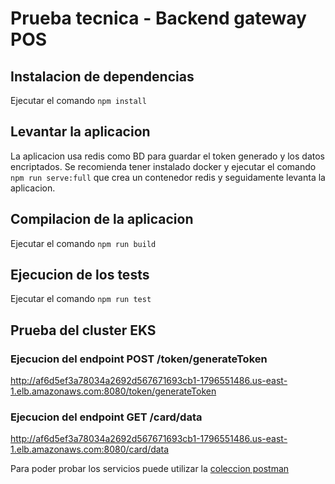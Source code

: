 # Prueba tecnica - Backend gateway POS
## Instalacion de dependencias
Ejecutar el comando `npm install`

## Levantar la aplicacion
La aplicacion usa redis como BD para guardar el token generado y los datos encriptados. Se recomienda tener instalado docker y ejecutar el comando `npm run serve:full` que crea un contenedor redis y seguidamente levanta la aplicacion.

## Compilacion de la aplicacion
Ejecutar el comando `npm run build`

## Ejecucion de los tests
Ejecutar el comando `npm run test`

## Prueba del cluster EKS
### Ejecucion del endpoint POST /token/generateToken

http://af6d5ef3a78034a2692d567671693cb1-1796551486.us-east-1.elb.amazonaws.com:8080/token/generateToken

### Ejecucion del endpoint GET /card/data

http://af6d5ef3a78034a2692d567671693cb1-1796551486.us-east-1.elb.amazonaws.com:8080/card/data

Para poder probar los servicios puede utilizar la [coleccion postman](https://github.com/CarlosLlaque/prueba-culqi/blob/master/Prueba%20tecnica%20Culqi.postman_collection.json)
